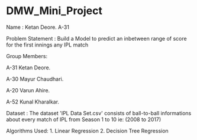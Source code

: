 # DMW_Mini_Project

Name : Ketan Deore. A-31

Problem Statement : Build a Model to predict an inbetween range of score for the first innings any IPL match

Group Members:

A-31  Ketan Deore. 

A-30  Mayur Chaudhari. 

A-20  Varun Ahire.

A-52  Kunal Kharalkar.

Dataset : 
The dataset 'IPL Data Set.csv' consists of ball-to-ball informations about every match of IPL from Season 1 to 10 ie: (2008 to 2017)

Algorithms Used:
    1. Linear Regression
    2. Decision Tree Regression
